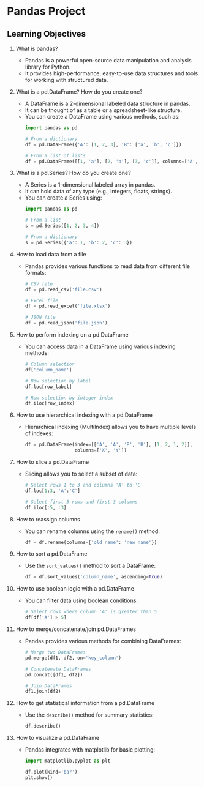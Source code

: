 # Pandas Project

## Learning Objectives

1. What is pandas?
   - Pandas is a powerful open-source data manipulation and analysis library for Python.
   - It provides high-performance, easy-to-use data structures and tools for working with structured data.

2. What is a pd.DataFrame? How do you create one?
   - A DataFrame is a 2-dimensional labeled data structure in pandas.
   - It can be thought of as a table or a spreadsheet-like structure.
   - You can create a DataFrame using various methods, such as:
     ```python
     import pandas as pd
     
     # From a dictionary
     df = pd.DataFrame({'A': [1, 2, 3], 'B': ['a', 'b', 'c']})
     
     # From a list of lists
     df = pd.DataFrame([[1, 'a'], [2, 'b'], [3, 'c']], columns=['A', 'B'])
     ```

3. What is a pd.Series? How do you create one?
   - A Series is a 1-dimensional labeled array in pandas.
   - It can hold data of any type (e.g., integers, floats, strings).
   - You can create a Series using:
     ```python
     import pandas as pd
     
     # From a list
     s = pd.Series([1, 2, 3, 4])
     
     # From a dictionary
     s = pd.Series({'a': 1, 'b': 2, 'c': 3})
     ```

4. How to load data from a file
   - Pandas provides various functions to read data from different file formats:
     ```python
     # CSV file
     df = pd.read_csv('file.csv')
     
     # Excel file
     df = pd.read_excel('file.xlsx')
     
     # JSON file
     df = pd.read_json('file.json')
     ```

5. How to perform indexing on a pd.DataFrame
   - You can access data in a DataFrame using various indexing methods:
     ```python
     # Column selection
     df['column_name']
     
     # Row selection by label
     df.loc[row_label]
     
     # Row selection by integer index
     df.iloc[row_index]
     ```

6. How to use hierarchical indexing with a pd.DataFrame
   - Hierarchical indexing (MultiIndex) allows you to have multiple levels of indexes:
     ```python
     df = pd.DataFrame(index=[['A', 'A', 'B', 'B'], [1, 2, 1, 2]],
                       columns=['X', 'Y'])
     ```

7. How to slice a pd.DataFrame
   - Slicing allows you to select a subset of data:
     ```python
     # Select rows 1 to 3 and columns 'A' to 'C'
     df.loc[1:3, 'A':'C']
     
     # Select first 5 rows and first 3 columns
     df.iloc[:5, :3]
     ```

8. How to reassign columns
   - You can rename columns using the `rename()` method:
     ```python
     df = df.rename(columns={'old_name': 'new_name'})
     ```

9. How to sort a pd.DataFrame
   - Use the `sort_values()` method to sort a DataFrame:
     ```python
     df = df.sort_values('column_name', ascending=True)
     ```

10. How to use boolean logic with a pd.DataFrame
    - You can filter data using boolean conditions:
      ```python
      # Select rows where column 'A' is greater than 5
      df[df['A'] > 5]
      ```

11. How to merge/concatenate/join pd.DataFrames
    - Pandas provides various methods for combining DataFrames:
      ```python
      # Merge two DataFrames
      pd.merge(df1, df2, on='key_column')
      
      # Concatenate DataFrames
      pd.concat([df1, df2])
      
      # Join DataFrames
      df1.join(df2)
      ```

12. How to get statistical information from a pd.DataFrame
    - Use the `describe()` method for summary statistics:
      ```python
      df.describe()
      ```

13. How to visualize a pd.DataFrame
    - Pandas integrates with matplotlib for basic plotting:
      ```python
      import matplotlib.pyplot as plt
      
      df.plot(kind='bar')
      plt.show()
      ```